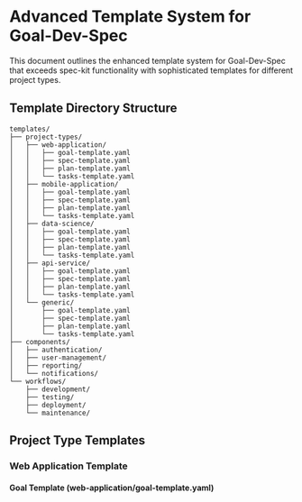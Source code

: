 # Advanced Template System for Goal-Dev-Spec

This document outlines the enhanced template system for Goal-Dev-Spec that exceeds spec-kit functionality with sophisticated templates for different project types.

## Template Directory Structure

```
templates/
├── project-types/
│   ├── web-application/
│   │   ├── goal-template.yaml
│   │   ├── spec-template.yaml
│   │   ├── plan-template.yaml
│   │   └── tasks-template.yaml
│   ├── mobile-application/
│   │   ├── goal-template.yaml
│   │   ├── spec-template.yaml
│   │   ├── plan-template.yaml
│   │   └── tasks-template.yaml
│   ├── data-science/
│   │   ├── goal-template.yaml
│   │   ├── spec-template.yaml
│   │   ├── plan-template.yaml
│   │   └── tasks-template.yaml
│   ├── api-service/
│   │   ├── goal-template.yaml
│   │   ├── spec-template.yaml
│   │   ├── plan-template.yaml
│   │   └── tasks-template.yaml
│   └── generic/
│       ├── goal-template.yaml
│       ├── spec-template.yaml
│       ├── plan-template.yaml
│       └── tasks-template.yaml
├── components/
│   ├── authentication/
│   ├── user-management/
│   ├── reporting/
│   └── notifications/
└── workflows/
    ├── development/
    ├── testing/
    ├── deployment/
    └── maintenance/
```

## Project Type Templates

### Web Application Template

#### Goal Template (web-application/goal-template.yaml)